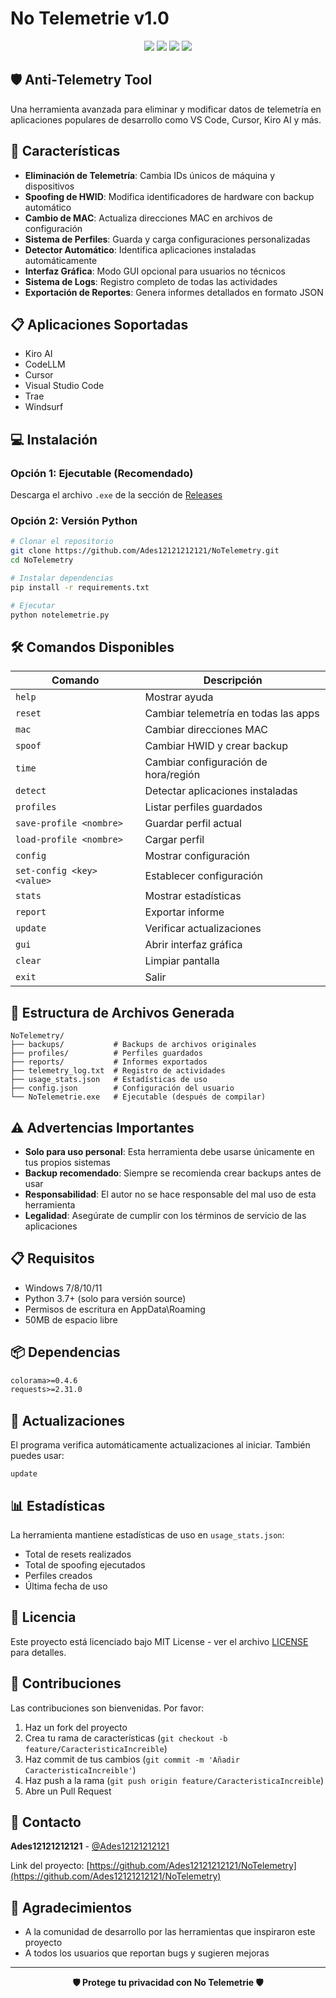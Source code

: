 # No Telemetrie v1.0

<p align="center">
  <img src="https://img.shields.io/badge/Python-3.7%2B-blue?logo=python">
  <img src="https://img.shields.io/badge/Platform-Windows-green">
  <img src="https://img.shields.io/github/v/release/Ades12121212121/NoTelemetry">
  <img src="https://img.shields.io/github/license/Ades12121212121/NoTelemetry">
</p>

## 🛡️ Anti-Telemetry Tool

Una herramienta avanzada para eliminar y modificar datos de telemetría en aplicaciones populares de desarrollo como VS Code, Cursor, Kiro AI y más.

## 🚀 Características

- **Eliminación de Telemetría**: Cambia IDs únicos de máquina y dispositivos
- **Spoofing de HWID**: Modifica identificadores de hardware con backup automático
- **Cambio de MAC**: Actualiza direcciones MAC en archivos de configuración
- **Sistema de Perfiles**: Guarda y carga configuraciones personalizadas
- **Detector Automático**: Identifica aplicaciones instaladas automáticamente
- **Interfaz Gráfica**: Modo GUI opcional para usuarios no técnicos
- **Sistema de Logs**: Registro completo de todas las actividades
- **Exportación de Reportes**: Genera informes detallados en formato JSON

## 📋 Aplicaciones Soportadas

- Kiro AI
- CodeLLM
- Cursor
- Visual Studio Code
- Trae
- Windsurf

## 💻 Instalación

### Opción 1: Ejecutable (Recomendado)
Descarga el archivo `.exe` de la sección de [Releases](https://github.com/Ades12121212121/NoTelemetry/releases)

### Opción 2: Versión Python
```bash
# Clonar el repositorio
git clone https://github.com/Ades12121212121/NoTelemetry.git
cd NoTelemetry

# Instalar dependencias
pip install -r requirements.txt

# Ejecutar
python notelemetrie.py
```

## 🛠️ Comandos Disponibles

| Comando | Descripción |
|---------|-------------|
| `help` | Mostrar ayuda |
| `reset` | Cambiar telemetría en todas las apps |
| `mac` | Cambiar direcciones MAC |
| `spoof` | Cambiar HWID y crear backup |
| `time` | Cambiar configuración de hora/región |
| `detect` | Detectar aplicaciones instaladas |
| `profiles` | Listar perfiles guardados |
| `save-profile <nombre>` | Guardar perfil actual |
| `load-profile <nombre>` | Cargar perfil |
| `config` | Mostrar configuración |
| `set-config <key> <value>` | Establecer configuración |
| `stats` | Mostrar estadísticas |
| `report` | Exportar informe |
| `update` | Verificar actualizaciones |
| `gui` | Abrir interfaz gráfica |
| `clear` | Limpiar pantalla |
| `exit` | Salir |

## 📁 Estructura de Archivos Generada

```
NoTelemetry/
├── backups/           # Backups de archivos originales
├── profiles/          # Perfiles guardados
├── reports/           # Informes exportados
├── telemetry_log.txt  # Registro de actividades
├── usage_stats.json   # Estadísticas de uso
├── config.json        # Configuración del usuario
└── NoTelemetrie.exe   # Ejecutable (después de compilar)
```

## ⚠️ Advertencias Importantes

- **Solo para uso personal**: Esta herramienta debe usarse únicamente en tus propios sistemas
- **Backup recomendado**: Siempre se recomienda crear backups antes de usar
- **Responsabilidad**: El autor no se hace responsable del mal uso de esta herramienta
- **Legalidad**: Asegúrate de cumplir con los términos de servicio de las aplicaciones

## 📋 Requisitos

- Windows 7/8/10/11
- Python 3.7+ (solo para versión source)
- Permisos de escritura en AppData\Roaming
- 50MB de espacio libre

## 📦 Dependencias

```txt
colorama>=0.4.6
requests>=2.31.0
```

## 🔄 Actualizaciones

El programa verifica automáticamente actualizaciones al iniciar. También puedes usar:
```
update
```

## 📊 Estadísticas

La herramienta mantiene estadísticas de uso en `usage_stats.json`:
- Total de resets realizados
- Total de spoofing ejecutados
- Perfiles creados
- Última fecha de uso

## 📝 Licencia

Este proyecto está licenciado bajo MIT License - ver el archivo [LICENSE](LICENSE) para detalles.

## 🤝 Contribuciones

Las contribuciones son bienvenidas. Por favor:

1. Haz un fork del proyecto
2. Crea tu rama de características (`git checkout -b feature/CaracteristicaIncreible`)
3. Haz commit de tus cambios (`git commit -m 'Añadir CaracteristicaIncreible'`)
4. Haz push a la rama (`git push origin feature/CaracteristicaIncreible`)
5. Abre un Pull Request

## 📧 Contacto

**Ades12121212121** - [@Ades12121212121](https://github.com/Ades12121212121)

Link del proyecto: [https://github.com/Ades12121212121/NoTelemetry](https://github.com/Ades12121212121/NoTelemetry)

## 🙏 Agradecimientos

- A la comunidad de desarrollo por las herramientas que inspiraron este proyecto
- A todos los usuarios que reportan bugs y sugieren mejoras

---

<p align="center">
  <strong>🛡️ Protege tu privacidad con No Telemetrie 🛡️</strong>
</p>
